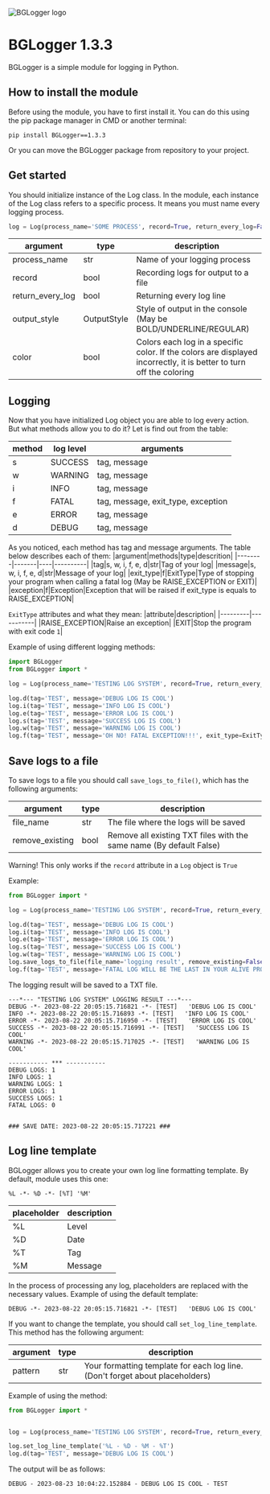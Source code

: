 ![BGLogger logo](https://postimg.cc/7Gf4tJGV)
# BGLogger 1.3.3
BGLogger is a simple module for logging in Python.
## How to install the module
Before using the module, you have to first install it. You can do this using the pip package manager in CMD or another terminal:
```commandline
pip install BGLogger==1.3.3
```
Or you can move the BGLogger package from repository to your project.
## Get started
You should initialize instance of the Log class. In the module, each instance of the Log class refers to a specific process. It means you must name every logging process.
```python
log = Log(process_name='SOME PROCESS', record=True, return_every_log=False, output_style=OutputStyle.UNDERLINE, color=True)
```

|argument|type|description|
|--------|----|-----------|
|process_name|str|Name of your logging process|
|record|bool|Recording logs for output to a file|
|return_every_log|bool|Returning every log line|
|output_style|OutputStyle|Style of output in the console (May be BOLD/UNDERLINE/REGULAR)|
|color|bool|Colors each log in a specific color. If the colors are displayed incorrectly, it is better to turn off the coloring|

## Logging
Now that you have initialized Log object you are able to log every action.
But what methods allow you to do it? Let is find out from the table:

|method|log level|arguments|
|------|---------|---------|
|s|SUCCESS|tag, message|
|w|WARNING|tag, message|
|i|INFO|tag, message|
|f|FATAL|tag, message, exit_type, exception|
|e|ERROR|tag, message|
|d|DEBUG|tag, message|

As you noticed, each method has tag and message arguments. The table below describes each of them:
|argument|methods|type|descrition|
|--------|-------|----|----------|
|tag|s, w, i, f, e, d|str|Tag of your log|
|message|s, w, i, f, e, d|str|Message of your log|
|exit_type|f|ExitType|Type of stopping your program when calling a fatal log (May be RAISE_EXCEPTION or EXIT)|
|exception|f|Exception|Exception that will be raised if exit_type is equals to RAISE_EXCEPTION|

`ExitType` attributes and what they mean:
|attribute|description|
|---------|-----------|
|RAISE_EXCEPTION|Raise an exception|
|EXIT|Stop the program with exit code `1`|

Example of using different logging methods:
```python
import BGLogger
from BGLogger import *

log = Log(process_name='TESTING LOG SYSTEM', record=True, return_every_log=False, output_style=OutputStyle.UNDERLINE, color=True)

log.d(tag='TEST', message='DEBUG LOG IS COOL')
log.i(tag='TEST', message='INFO LOG IS COOL')
log.e(tag='TEST', message='ERROR LOG IS COOL')
log.s(tag='TEST', message='SUCCESS LOG IS COOL')
log.w(tag='TEST', message='WARNING LOG IS COOL')
log.f(tag='TEST', message='OH NO! FATAL EXCEPTION!!!', exit_type=ExitType.RAISE_EXCEPTION)
```
## Save logs to a file
To save logs to a file you should call `save_logs_to_file()`, which has the following arguments:

|argument| type | description                                                         |
|--------|------|---------------------------------------------------------------------|
|file_name| str  | The file where the logs will be saved                               |
|remove_existing|bool| Remove all existing TXT files with the same name (By default False) |

Warning! This only works if the `record` attribute in a `Log` object is `True`

Example:
```python
from BGLogger import *

log = Log(process_name='TESTING LOG SYSTEM', record=True, return_every_log=False, output_style=OutputStyle.UNDERLINE, color=True)

log.d(tag='TEST', message='DEBUG LOG IS COOL')
log.i(tag='TEST', message='INFO LOG IS COOL')
log.e(tag='TEST', message='ERROR LOG IS COOL')
log.s(tag='TEST', message='SUCCESS LOG IS COOL')
log.w(tag='TEST', message='WARNING LOG IS COOL')
log.save_logs_to_file(file_name='logging result', remove_existing=False)
log.f(tag='TEST', message='FATAL LOG WILL BE THE LAST IN YOUR ALIVE PROGRAM. That\'s why you should save your logs to a file first', exit_type=ExitType.RAISE_EXCEPTION)
```

The logging result will be saved to a TXT file. 

```
---*--- "TESTING LOG SYSTEM" LOGGING RESULT ---*---
DEBUG -*- 2023-08-22 20:05:15.716821 -*- [TEST]   'DEBUG LOG IS COOL'
INFO -*- 2023-08-22 20:05:15.716893 -*- [TEST]   'INFO LOG IS COOL'
ERROR -*- 2023-08-22 20:05:15.716950 -*- [TEST]   'ERROR LOG IS COOL'
SUCCESS -*- 2023-08-22 20:05:15.716991 -*- [TEST]   'SUCCESS LOG IS COOL'
WARNING -*- 2023-08-22 20:05:15.717025 -*- [TEST]   'WARNING LOG IS COOL'

----------- *** -----------
DEBUG LOGS: 1
INFO LOGS: 1
WARNING LOGS: 1
ERROR LOGS: 1
SUCCESS LOGS: 1
FATAL LOGS: 0


### SAVE DATE: 2023-08-22 20:05:15.717221 ###
```

## Log line template
BGLogger allows you to create your own log line formatting template. By default, module uses this one:
```
%L -*- %D -*- [%T] '%M'
```
|placeholder|description|
|----------|-----------|
|%L|Level|
|%D|Date|
|%T|Tag|
|%M|Message|

In the process of processing any log, placeholders are replaced with the necessary values. Example of using the default template:
```commandline
DEBUG -*- 2023-08-22 20:05:15.716821 -*- [TEST]   'DEBUG LOG IS COOL'
```
If you want to change the template, you should call `set_log_line_template`. This method has the following argument:

|argument|type| description                                                                   |
|--------|----|-------------------------------------------------------------------------------|
|pattern|str| Your formatting template for each log line. (Don't forget about placeholders) |

Example of using the method:
```python
from BGLogger import *


log = Log(process_name='TESTING LOG SYSTEM', record=True, return_every_log=False, output_style=OutputStyle.REGULAR, color=False)

log.set_log_line_template('%L - %D - %M - %T')
log.d(tag='TEST', message='DEBUG LOG IS COOL')
```

The output will be as follows:
```
DEBUG - 2023-08-23 10:04:22.152884 - DEBUG LOG IS COOL - TEST
```
